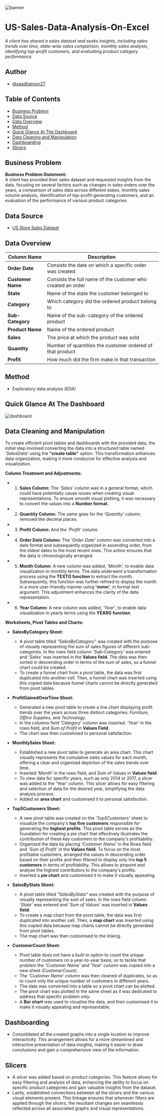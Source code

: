 ![banner](Assets/Banner.jpg)

# US-Sales-Data-Analysis-On-Excel
_A client has shared a sales dataset and seeks insights, including sales trends over time, state-wise sales comparison, monthly sales analysis, identifying top-profit customers, and evaluating product category performance._

## Author
- [@saadharoon27](https://github.com/saadharoon27)

## Table of Contents
- [Business Problem](#business-problem)
- [Data Source](#data-source)
- [Data Overview](#data-overview)
- [Method](#method)
- [Quick Glance At The Dashboard](#quick-glance-at-the-dashboard)
- [Data Cleaning and Manipulation](#data-cleaning-and-manipulation)
- [Dashboarding](#dashboarding)
- [Slicers](#slicers)
  
## Business Problem
**Business Problem Statement:** <br>
A client has provided their sales dataset and requested insights from the data, focusing on several factors such as changes in sales orders over the years, a comparison of sales data across different states, monthly sales volume analysis, identification of top-profit-generating customers, and an evaluation of the performance of various product categories

## Data Source
- [US Store Sales Dataset](https://www.kaggle.com/datasets/saadharoon27/us-store-sales-dataset)

## Data Overview
| **Column Name**     	            | **Description**     |
|-------------------	              |------------------	  |
| **Order Date**     	              | Consists the date on which a specific order was created |
| **Customer Name**    	            | Consists the full name of the customer who created an order|
| **State**               	        | Name of the state the customer belonged to|
| **Category**     	                | Which category did the ordered product belong to |
| **Sub-Category**    	            | Name of the sub-category of the ordered product|
| **Product Name**               	  | Name of the ordered product|
| **Sales**     	                  | The price at which the product was sold|
| **Quantity**    	                | Number of quantities the customer ordered of that product|
| **Profit**               	        | How much did the firm make in that transaction|

## Method
- Exploratory data analysis _(EDA)_

## Quick Glance At The Dashboard
![dashboard](Assets/Glance.png)

## Data Cleaning and Manipulation
To create efficient pivot tables and dashboards with the provided data, the initial step involved converting the data into a structured table named _‘SalesData’_ using the **"create table"** option. This transformation enhances data organization, making it more conducive for effective analysis and visualization.<br>

**Column Treatment and Adjustments:**<br>
- 1.	**Sales Column:** The _‘Sales’ column_ was in a general format, which could have potentially cause issues when creating visual representations. To ensure smooth visual plotting, it was necessary to convert the values into a **Number format.**
- 2.	**Quantity Column:** The same goes for the _‘Quantity’ column_, removed the decimal places.
- 3.	**Profit Column:** And the _‘Profit’ column_.
- 4.	**Order Date Column:** The _'Order Date' column_ was converted into a date format and subsequently organized in ascending order, from the oldest dates to the most recent ones. This action ensures that the data is chronologically arranged.
- 5.	**Month Column:** A new column was added, _'Month'_, to enable data visualization in monthly terms. The data underwent a transformation process using the **TEXT() function** to extract the month. Subsequently, this function was further refined to display the month in a more user-friendly manner using **'mmm'**, in format text argument. This adjustment enhances the clarity of the data representation.
- 6.	**Year Column:** A new column was added, _'Year'_, to enable data visualization in yearly terms using the **YEAR() function**.

**Worksheets, Pivot Tables and Charts:**

- **SalesByCategory Sheet:**
  - A pivot table titled _"SalesByCategory"_ was created with the purpose of visually representing the sum of sales figures of different sub–categories. In the rows field column _‘Sub–Category’_ was entered and _‘Sales’_ was inserted in the **Values field**. The data was then sorted in descending order in terms of the sum of sales, so a funnel chart could be created.
  - To create a funnel chart from a pivot table, the data was first duplicated into another cell. Then, a funnel chart was inserted using this copied data because funnel charts cannot be directly generated from pivot tables.

- **ProfitGainedOverTime Sheet:**
  - Generated a new pivot table to create a line chart displaying profit trends over the years across three distinct categories: _Furniture, Office Supplies,_ and _Technology_.
  - In the columns field _‘Category’ column_ was inserted. _‘Year’_ in the rows field, and _Sum of Profit_ in **Values Field**.
  - The chart was then customised to personal satisfaction.

- **MonthlySales Sheet:**
  - Established a new pivot table to generate an area chart. This chart visually represents the cumulative sales values for each month, offering a clear and organized depiction of the sales trends over time.
  - Inserted _‘Month’_ in the rows field, and Sum of Values in **Values field**.
  - To view data for specific years, such as only 2014 or 2017, a slicer was added to the 'Year' column. This slicer allows for easy filtering and selection of data for the desired year, simplifying the data analysis process.
  - Added an **area chart** and customised it to personal satisfaction.

- **Top5Customers Sheet:**
  - A new pivot table was created on the _'Top5Customers'_ sheet to visualize the company's **top five customers** responsible for generating the **highest profits**. This pivot table serves as the foundation for creating a pie chart that effectively illustrates the contribution of these key customers to the company's profitability.
  - Organized the data by placing _'Customer Name'_ in the Rows field and _'Sum of Profit'_ in the **Values field**. To focus on the most profitable customers, arranged the values in descending order based on their profits and then filtered to display only the **top 5 customers** in terms of profitability. This allows to pinpoint and analyse the highest contributors to the company's profits.
  - Inserted a **pie chart** and customised it to make it visually appealing.

- **SalesByState Sheet:**
  - A pivot table titled _"SalesByState"_ was created with the purpose of visually representing the sum of sales. In the rows field column _‘State’_ was entered and _‘Sum of Values’_ was inserted in **Values field**.
  - To create a map chart from the pivot table, the data was first duplicated into another cell. Then, a **map chart** was inserted using this copied data because map charts cannot be directly generated from pivot tables. 
  - The map chart was then customised to the linking.

- **CustomerCount Sheet:**
  - Pivot table does not have a built-in option to count the unique number of customers on a year-to-year basis, so to tackle that problem the _‘Customer Name’_ and _‘Year’ column_ was copied into a new sheet _(CustomerCount)_.
  - The _‘Customer Name’ column_ was then cleaned of duplicates, so as to count only the unique number of customers in different years.
  - The data was converted into a table so a pivot chart can be plotted.
  - The pivot chart was plotted in the same sheet as it was dedicated to address that specific problem only.
  - A **Bar chart** was used to visualise the data, and then customised it to make it visually appealing and representable.
 
## Dashboarding
- Consolidated all the created graphs into a single location to improve interactivity. This arrangement allows for a more streamlined and interactive presentation of data insights, making it easier to draw conclusions and gain a comprehensive view of the information.

## Slicers
- A _slicer_ was added based on _product categories_. This feature allows for easy filtering and analysis of data, enhancing the ability to focus on specific product categories and gain valuable insights from the dataset.
- Lastly, established connections between all the slicers and the various visual elements present. This linkage ensures that whenever filters are applied through the slicers, the resultant changes are seamlessly reflected across all associated graphs and visual representations.

